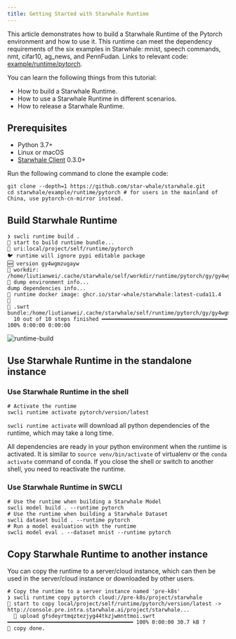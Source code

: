 ```yaml
---
title: Getting Started with Starwhale Runtime
---
```


This article demonstrates how to build a Starwhale Runtime of the Pytorch environment and how to use it. This runtime can meet the dependency requirements of the six examples in Starwhale: mnist, speech commands, nmt, cifar10, ag_news, and PennFudan. Links to relevant code: [example/runtime/pytorch](https://github.com/star-whale/starwhale/tree/main/example/runtime/pytorch).

You can learn the following things from this tutorial:

* How to build a Starwhale Runtime.
* How to use a Starwhale Runtime in different scenarios.
* How to release a Starwhale Runtime.

## Prerequisites

* Python 3.7+
* Linux or macOS
* [Starwhale Client](../swcli/index.md) 0.3.0+

Run the following command to clone the example code:

```shell
git clone --depth=1 https://github.com/star-whale/starwhale.git
cd starwhale/example/runtime/pytorch # for users in the mainland of China, use pytorch-cn-mirror instead.
```

## Build Starwhale Runtime

```console
❯ swcli runtime build .
🚧 start to build runtime bundle...
👷 uri:local/project/self/runtime/pytorch
🐦 runtime will ignore pypi editable package
🆕 version gy4wgmzugayw
📁 workdir: /home/liutianwei/.cache/starwhale/self/workdir/runtime/pytorch/gy/gy4wgmzugaywczjyg44tkzjwnvrgq4y
🐝 dump environment info...
dump dependencies info...
🌈 runtime docker image: ghcr.io/star-whale/starwhale:latest-cuda11.4  🌈
🦋 .swrt bundle:/home/liutianwei/.cache/starwhale/self/runtime/pytorch/gy/gy4wgmzugaywczjyg44tkzjwnvrgq4y.swrt
  10 out of 10 steps finished ━━━━━━━━━━━━━━━━━━━━━━━━━━━━━━━━━━━━━━━━ 100% 0:00:00 0:00:00
```

![runtime-build](../img/runtime-build.gif)

## Use Starwhale Runtime in the standalone instance

### Use Starwhale Runtime in the shell

```console
# Activate the runtime
swcli runtime activate pytorch/version/latest
```

`swcli runtime activate` will download all python dependencies of the runtime, which may take a long time.

All dependencies are ready in your python environment when the runtime is activated. It is similar to `source venv/bin/activate` of virtualenv or the `conda activate` command of conda. If you close the shell or switch to another shell, you need to reactivate the runtime.

### Use Starwhale Runtime in SWCLI

```console
# Use the runtime when building a Starwhale Model
swcli model build . --runtime pytorch
# Use the runtime when building a Starwhale Dataset
swcli dataset build . --runtime pytorch
# Run a model evaluation with the runtime
swcli model eval . --dataset mnist --runtime pytorch
```

## Copy Starwhale Runtime to another instance

You can copy the runtime to a server/cloud instance, which can then be used in the server/cloud instance or downloaded by other users.

```console
# Copy the runtime to a server instance named 'pre-k8s'
❯ swcli runtime copy pytorch cloud://pre-k8s/project/starwhale
🚧 start to copy local/project/self/runtime/pytorch/version/latest -> http://console.pre.intra.starwhale.ai/project/starwhale...
  🎳 upload gfsdeyrtmqztezjyg44tkzjwmnttmoi.swrt ━━━━━━━━━━━━━━━━━━━━━━━━━━━━━━━━━━━━━━━━ 100% 0:00:00 30.7 kB ?
👏 copy done.
```
